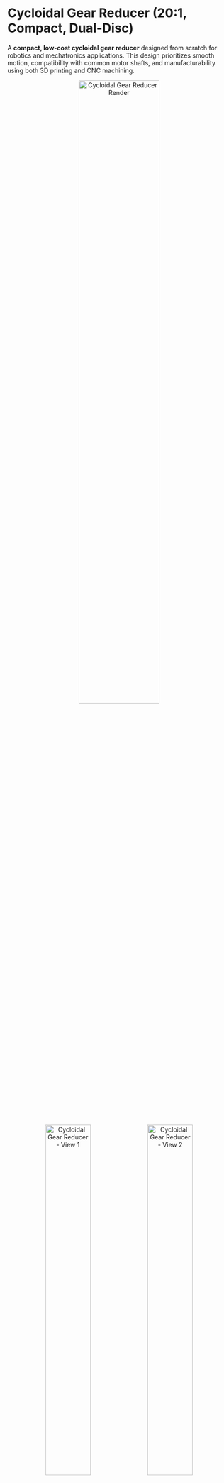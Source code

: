 # Cycloidal Gear Reducer (20:1, Compact, Dual-Disc)

A **compact, low-cost cycloidal gear reducer** designed from scratch for robotics and mechatronics applications.
This design prioritizes smooth motion, compatibility with common motor shafts, and manufacturability using both 3D printing and CNC machining.

<p align="center">
  <img src="https://github.com/user-attachments/assets/e7f06947-b8a2-494d-9cd5-c8837691c611" width="60%" alt="Cycloidal Gear Reducer Render"/>
</p>

<p align="center">
  <img src="https://github.com/user-attachments/assets/e13aa08c-a3a2-467e-ae33-facca4b803b7" width="45%" alt="Cycloidal Gear Reducer - View 1"/>
  <img src="https://github.com/user-attachments/assets/d2720427-8d49-4035-a62e-b598618d1ee1" width="45%" alt="Cycloidal Gear Reducer - View 2"/>
</p>

<p align="center">
  <img src="https://github.com/user-attachments/assets/a9f7d182-d8ae-4436-a316-58163c420f35" width="45%" alt="Cycloidal Reducer - Render 1"/>
  <img src="https://github.com/user-attachments/assets/3e5242ad-9644-4c10-b2a2-9575e97ee67e" width="45%" alt="Cycloidal Reducer - Render 2"/>
</p>


---

## Key Features

* **Fully Original CAD Design**
  Modeled from scratch in *SolidWorks*, with detailed tolerances and bearing selections for stable performance.

* **Precision Engineering**
  Includes proper fits and clearances for rolling-element bearings, ensuring smooth and repeatable motion.

* **Compact Form Factor**
  ~40 mm diameter, ~20 mm height — optimized for space-constrained robotic joints and actuators.

* **High Reduction Ratio**
  20:1 reduction, achieved with dual-disc cycloidal profiles to minimize backlash and reduce vibration.

* **Motor Compatibility**

  * D-shaft motors (friction fit / set screw).
  * Screw-mountable motors for secure integration.

* **Cost-Effective**
  < $30 per unit when manufactured via 3D printing and off-the-shelf hardware.

* **Scalable Manufacturing**
  Design can be CNC-machined for increased durability and widespread usability in research or industrial robotics.

---

## Design Overview

* **Architecture:** Dual-disc cycloidal reducer
* **Reduction Ratio:** 20:1
* **Outer Diameter:** ~40 mm
* **Material (Prototype):** PLA/ABS 3D printed, with steel pins and bearings
* **Bearings:** Standard miniature ball bearings for input/output stages
* **Applications:**

  * Robotic arms and manipulators
  * Compact mobile robots
  * Actuators requiring precise, smooth motion

---

## Applications in Robotics

Cycloidal drives are widely used in **robotic arms (e.g., industrial robots, collaborative robots)** because of their:

* High reduction ratios in a compact form
* Excellent torque density
* Low backlash for precise positioning

This project demonstrates the ability to take a concept from **theory → CAD modeling → toleranced design → prototype-ready hardware**, with a clear path to scaling for professional robotics use cases.

---

## Future Improvements

* CNC-machined prototypes for higher strength and wear resistance
* Finite Element Analysis (FEA) to evaluate stress and fatigue performance
* Integration with brushless motors for robotics lab testing
